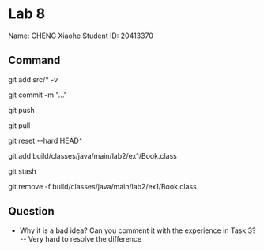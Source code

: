 # Lab 8

Name: CHENG Xiaohe
Student ID: 20413370


## Command
git add src/* -v

git commit -m "..."

git push

git pull

git reset --hard HEAD^

git add build/classes/java/main/lab2/ex1/Book.class 

git stash

git remove -f build/classes/java/main/lab2/ex1/Book.class 



## Question
 - Why it is a bad idea? Can you comment it with the experience in Task 3?
 -- Very hard to resolve the difference
 
 
 
 